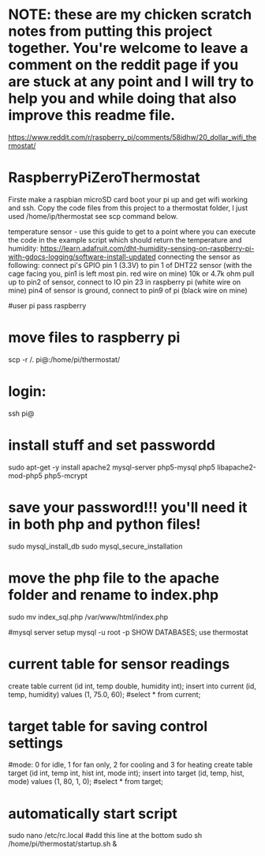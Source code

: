 # NOTE: these are my chicken scratch notes from putting this project together. You're welcome to leave a comment on the reddit page if you are stuck at any point and I will try to help you and while doing that also improve this readme file.

https://www.reddit.com/r/raspberry_pi/comments/58idhw/20_dollar_wifi_thermostat/

# RaspberryPiZeroThermostat

Firste make a raspbian microSD card boot your pi up and get wifi working and ssh.
Copy the code files from this project to a thermostat folder, I just used /home/ip/thermostat see scp command below.

temperature sensor - use this guide to get to a point where you can execute the code in the example script which should return the temperature and humidity:
https://learn.adafruit.com/dht-humidity-sensing-on-raspberry-pi-with-gdocs-logging/software-install-updated
connecting the sensor as following:
connect pi's GPIO pin 1 (3.3V) to pin 1 of DHT22 sensor (with the cage facing you, pin1 is left most pin. red wire on mine)
10k or 4.7k ohm pull up to pin2 of sensor, connect to IO pin 23 in raspberry pi (white wire on mine)
pin4 of sensor is ground, connect to pin9 of pi (black wire on mine)

#user pi pass raspberry

# move files to raspberry pi
scp -r <your directory>/. pi@<pi ip address>:/home/pi/thermostat/

# login:
ssh pi@<pi ip address>

# install stuff and set passwordd
sudo apt-get -y install apache2 mysql-server php5-mysql php5 libapache2-mod-php5 php5-mcrypt
# save your password!!! you'll need it in both php and python files!
sudo mysql_install_db
sudo mysql_secure_installation

# move the php file to the apache folder and rename to index.php
sudo mv index_sql.php /var/www/html/index.php

#mysql server setup
mysql -u root -p
SHOW DATABASES;
use thermostat
# current table for sensor readings
create table current (id int, temp double, humidity int);
insert into current (id, temp, humidity) values (1, 75.0, 60);
#select * from current;
# target table for saving control settings
#mode: 0 for idle, 1 for fan only, 2 for cooling and 3 for heating
create table target (id int, temp int, hist int, mode int);
insert into target (id, temp, hist, mode) values (1, 80, 1, 0);
#select * from target;


# automatically start script
sudo nano /etc/rc.local
#add this line at the bottom
sudo sh /home/pi/thermostat/startup.sh &

